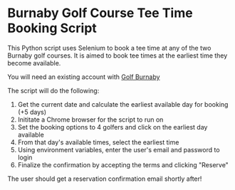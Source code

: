# Burnaby Golf Course Tee Time Booking Script

This Python script uses Selenium to book a tee time at any of the two Burnaby golf courses. It is aimed to book tee times at the earliest time they become available.

You will need an existing account with [Golf Burnaby](https://www.golfburnaby.ca)

The script will do the following:

1.  Get the current date and calculate the earliest available day for booking (+5 days)
2.  Inititate a Chrome browser for the script to run on
3.  Set the booking options to 4 golfers and click on the earliest day available
4.  From that day's available times, select the earliest time
5.  Using environment variables, enter the user's email and password to login
6.  Finalize the confirmation by accepting the terms and clicking "Reserve"

The user should get a reservation confirmation email shortly after!
